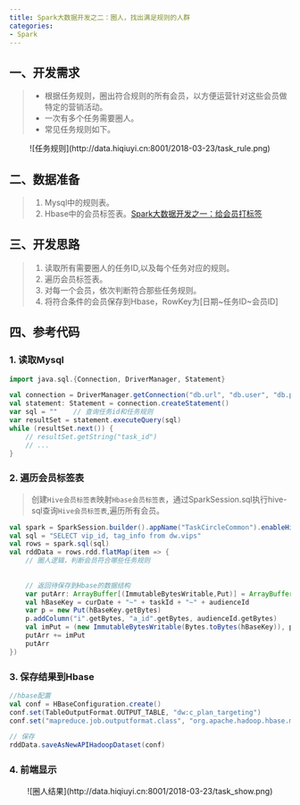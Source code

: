 ```yaml
---
title: Spark大数据开发之二：圈人，找出满足规则的人群
categories:
- Spark
---
```

## 一、开发需求
> * 根据任务规则，圈出符合规则的所有会员，以方便运营针对这些会员做特定的营销活动。
> * 一次有多个任务需要圈人。
> * 常见任务规则如下。

<div align=center>
![任务规则](http://data.hiqiuyi.cn:8001/2018-03-23/task_rule.png)
</div>


## 二、数据准备
> 1. Mysql中的规则表。
> 2. Hbase中的会员标签表。[Spark大数据开发之一：给会员打标签](http://data.hiqiuyi.cn/2018/03/22/Spark2%E5%BC%80%E5%8F%91%E4%B9%8B%E7%BB%99%E4%BC%9A%E5%91%98%E6%89%93%E6%A0%87%E7%AD%BE/)

## 三、开发思路
> 1. 读取所有需要圈人的任务ID,以及每个任务对应的规则。
> 2. 遍历会员标签表。
> 3. 对每一个会员，依次判断符合那些任务规则。
> 4. 将符合条件的会员保存到Hbase，RowKey为[日期~任务ID~会员ID]

## 四、参考代码
### 1. 读取Mysql
```scala
import java.sql.{Connection, DriverManager, Statement}

val connection = DriverManager.getConnection("db.url", "db.user", "db.password")
val statement: Statement = connection.createStatement()
var sql = ""    // 查询任务id和任务规则
var resultSet = statement.executeQuery(sql)
while (resultSet.next()) {
    // resultSet.getString("task_id")
    // ...
}
```
### 2. 遍历会员标签表
>创建`Hive会员标签表`映射`Hbase会员标签表`，通过SparkSession.sql执行hive-sql查询`Hive会员标签表`,遍历所有会员。

```scala
val spark = SparkSession.builder().appName("TaskCircleCommon").enableHiveSupport().getOrCreate()
val sql = "SELECT vip_id, tag_info from dw.vips"
val rows = spark.sql(sql)
val rddData = rows.rdd.flatMap(item => {
    // 圈人逻辑，判断会员符合哪些任务规则
    
    
    // 返回待保存到Hbase的数据结构
    var putArr: ArrayBuffer[(ImmutableBytesWritable,Put)] = ArrayBuffer()
    val hBaseKey = curDate + "~" + taskId + "~" + audienceId
    var p = new Put(hBaseKey.getBytes)
    p.addColumn("i".getBytes, "a_id".getBytes, audienceId.getBytes)
    val imPut = (new ImmutableBytesWritable(Bytes.toBytes(hBaseKey)), p)
    putArr += imPut
    putArr
})
```

### 3. 保存结果到Hbase
```scala
//hbase配置
val conf = HBaseConfiguration.create()
conf.set(TableOutputFormat.OUTPUT_TABLE, "dw:c_plan_targeting")
conf.set("mapreduce.job.outputformat.class", "org.apache.hadoop.hbase.mapreduce.TableOutputFormat")

// 保存
rddData.saveAsNewAPIHadoopDataset(conf)
```

### 4. 前端显示
<div align=center border="8">
![圈人结果](http://data.hiqiuyi.cn:8001/2018-03-23/task_show.png)
<div>


